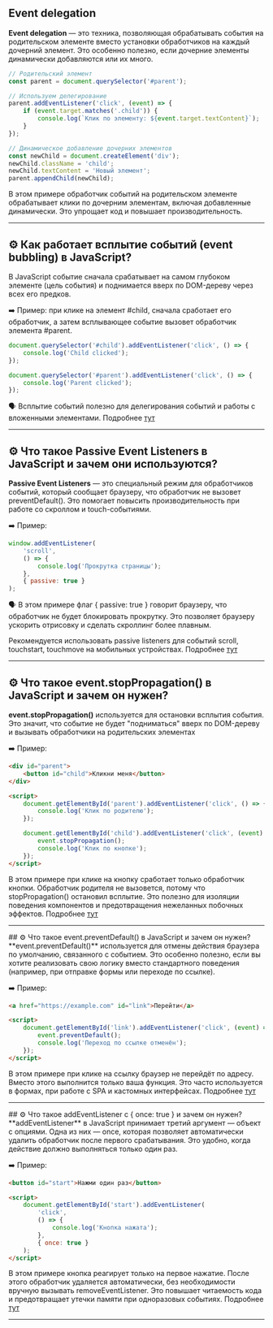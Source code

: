 ## Event delegation

**Event delegation** — это техника, позволяющая обрабатывать события на родительском элементе вместо установки обработчиков на каждый дочерний элемент. Это особенно полезно, если дочерние элементы динамически добавляются или их много.

```js
// Родительский элемент
const parent = document.querySelector('#parent');

// Используем делегирование
parent.addEventListener('click', (event) => {
	if (event.target.matches('.child')) {
		console.log(`Клик по элементу: ${event.target.textContent}`);
	}
});

// Динамическое добавление дочерних элементов
const newChild = document.createElement('div');
newChild.className = 'child';
newChild.textContent = 'Новый элемент';
parent.appendChild(newChild);
```

В этом примере обработчик событий на родительском элементе обрабатывает клики по дочерним элементам, включая добавленные динамически. Это упрощает код и повышает производительность.

<hr/>

## ⚙️ Как работает всплытие событий (event bubbling) в JavaScript?

В JavaScript событие сначала срабатывает на самом глубоком элементе (цель события) и поднимается вверх по DOM-дереву через всех его предков.

➡️ Пример: при клике на элемент #child, сначала сработает его обработчик, а затем всплывающее событие вызовет обработчик элемента #parent.

```js
document.querySelector('#child').addEventListener('click', () => {
	console.log('Child clicked');
});

document.querySelector('#parent').addEventListener('click', () => {
	console.log('Parent clicked');
});
```

🗣️ Всплытие событий полезно для делегирования событий и работы с вложенными элементами.
Подробнее [тут](https://developer.mozilla.org/en-US/docs/Web/API/Event/bubbles)

<hr/>

## ⚙️ Что такое Passive Event Listeners в JavaScript и зачем они используются?

**Passive Event Listeners** — это специальный режим для обработчиков событий, который сообщает браузеру, что обработчик не вызовет preventDefault(). Это помогает повысить производительность при работе со скроллом и touch-событиями.

➡️ Пример:

```js
window.addEventListener(
	'scroll',
	() => {
		console.log('Прокрутка страницы');
	},
	{ passive: true }
);
```

🗣️ В этом примере флаг { passive: true } говорит браузеру, что обработчик не будет блокировать прокрутку. Это позволяет браузеру ускорить отрисовку и сделать скроллинг более плавным.

Рекомендуется использовать passive listeners для событий scroll, touchstart, touchmove на мобильных устройствах.
Подробнее [тут](https://developer.mozilla.org/en-US/docs/Web/API/EventTarget/addEventListener#parameters)

<hr/>

## ⚙️ Что такое event.stopPropagation() в JavaScript и зачем он нужен?

**event.stopPropagation()** используется для остановки всплытия события. Это значит, что событие не будет "подниматься" вверх по DOM-дереву и вызывать обработчики на родительских элементах

➡️ Пример:

```html
<div id="parent">
	<button id="child">Кликни меня</button>
</div>

<script>
	document.getElementById('parent').addEventListener('click', () => {
		console.log('Клик по родителю');
	});

	document.getElementById('child').addEventListener('click', (event) => {
		event.stopPropagation();
		console.log('Клик по кнопке');
	});
</script>
```

В этом примере при клике на кнопку сработает только обработчик кнопки. Обработчик родителя не вызовется, потому что stopPropagation() остановил всплытие. Это полезно для изоляции поведения компонентов и предотвращения нежеланных побочных эффектов.
Подробнее [тут](https://developer.mozilla.org/ru/docs/Web/API/Event/stopPropagation)

<hr/>
## ⚙️ Что такое event.preventDefault() в JavaScript и зачем он нужен?
**event.preventDefault()** используется для отмены действия браузера по умолчанию, связанного с событием. Это особенно полезно, если вы хотите реализовать свою логику вместо стандартного поведения (например, при отправке формы или переходе по ссылке).

➡️ Пример:

```html
<a href="https://example.com" id="link">Перейти</a>

<script>
	document.getElementById('link').addEventListener('click', (event) => {
		event.preventDefault();
		console.log('Переход по ссылке отменён');
	});
</script>
```

В этом примере при клике на ссылку браузер не перейдёт по адресу. Вместо этого выполнится только ваша функция. Это часто используется в формах, при работе с SPA и кастомных интерфейсах.
Подробнее [тут](https://developer.mozilla.org/ru/docs/Web/API/Event/preventDefault)

<hr/>
## ⚙️ Что такое addEventListener с { once: true } и зачем он нужен?
**addEventListener** в JavaScript принимает третий аргумент — объект с опциями. Одна из них — once, которая позволяет автоматически удалить обработчик после первого срабатывания. Это удобно, когда действие должно выполняться только один раз.

➡️ Пример:

```html
<button id="start">Нажми один раз</button>

<script>
	document.getElementById('start').addEventListener(
		'click',
		() => {
			console.log('Кнопка нажата');
		},
		{ once: true }
	);
</script>
```

В этом примере кнопка реагирует только на первое нажатие. После этого обработчик удаляется автоматически, без необходимости вручную вызывать removeEventListener.
Это повышает читаемость кода и предотвращает утечки памяти при одноразовых событиях.
Подробнее [тут](https://developer.mozilla.org/en-US/docs/Web/API/EventTarget/addEventListener#once)

<hr/>

